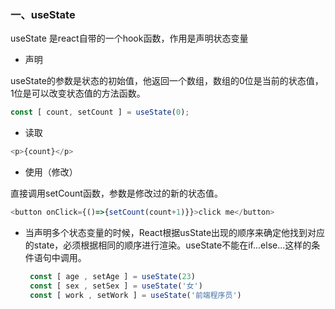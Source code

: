 ### 一、useState 

useState 是react自带的一个hook函数，作用是声明状态变量

* 声明

useState的参数是状态的初始值，他返回一个数组，数组的0位是当前的状态值，1位是可以改变状态值的方法函数。

```javascript
const [ count, setCount ] = useState(0);
```

* 读取

```javascript
<p>{count}</p>
```

* 使用（修改）

直接调用setCount函数，参数是修改过的新的状态值。

```javascript
<button onClick={()=>{setCount(count+1)}}>click me</button>
```

* 当声明多个状态变量的时候，React根据usState出现的顺序来确定他找到对应的state，必须根据相同的顺序进行渲染。useState不能在if...else...这样的条件语句中调用。

  ```javascript
   const [ age , setAge ] = useState(23)
   const [ sex , setSex ] = useState('女')
   const [ work , setWork ] = useState('前端程序员')
  ```
